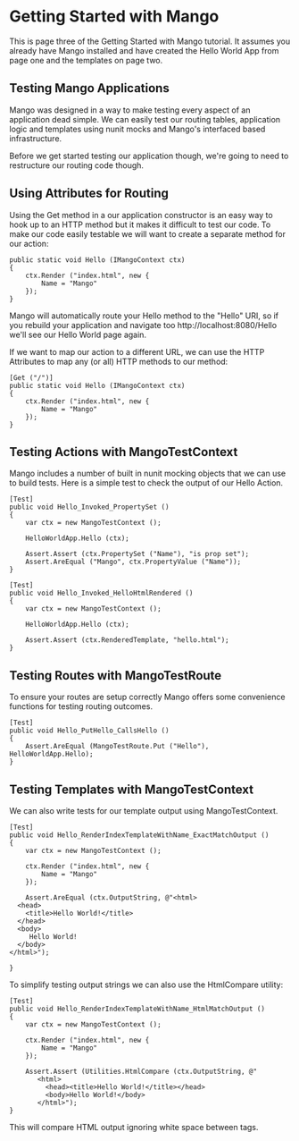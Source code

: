 Getting Started with Mango
==========================

This is page three of the Getting Started with Mango tutorial.  It assumes you already have
Mango installed and have created the Hello World App from page one and the templates on page two.


Testing Mango Applications
--------------------------

Mango was designed in a way to make testing every aspect of an application dead simple. We can
easily test our routing tables, application logic and templates using nunit mocks and Mango's
interfaced based infrastructure.

Before we get started testing our application though, we're going to need to restructure our
routing code though.


Using Attributes for Routing
----------------------------

Using the Get method in a our application constructor is an easy way to hook up to an HTTP method
but it makes it difficult to test our code. To make our code easily testable we will want to
create a separate method for our action:

    public static void Hello (IMangoContext ctx)
    {
        ctx.Render ("index.html", new {
            Name = "Mango"
        });
    }

Mango will automatically route your Hello method to the "Hello" URI, so if you rebuild your
application and navigate too http://localhost:8080/Hello we'll see our Hello World page again.

If we want to map our action to a different URL, we can use the HTTP Attributes to map any (or all)
HTTP methods to our method:

    [Get ("/")]
    public static void Hello (IMangoContext ctx)
    {
        ctx.Render ("index.html", new {
            Name = "Mango"
        });
    }


Testing Actions with MangoTestContext
-------------------------------------

Mango includes a number of built in nunit mocking objects that we can use to build tests.  Here
is a simple test to check the output of our Hello Action.

    [Test]
    public void Hello_Invoked_PropertySet ()
    {
        var ctx = new MangoTestContext ();

        HelloWorldApp.Hello (ctx);

        Assert.Assert (ctx.PropertySet ("Name"), "is prop set");
        Assert.AreEqual ("Mango", ctx.PropertyValue ("Name"));
    }

    [Test]
    public void Hello_Invoked_HelloHtmlRendered ()
    {
        var ctx = new MangoTestContext ();

        HelloWorldApp.Hello (ctx);

        Assert.Assert (ctx.RenderedTemplate, "hello.html");
    }

Testing Routes with MangoTestRoute
----------------------------------

To ensure your routes are setup correctly Mango offers some convenience functions for testing routing
outcomes.


    [Test]
    public void Hello_PutHello_CallsHello ()
    {
        Assert.AreEqual (MangoTestRoute.Put ("Hello"), HelloWorldApp.Hello);
    }


Testing Templates with MangoTestContext
----------------------------------------

We can also write tests for our template output using MangoTestContext.

    [Test]
    public void Hello_RenderIndexTemplateWithName_ExactMatchOutput ()
    {
        var ctx = new MangoTestContext ();

        ctx.Render ("index.html", new {
            Name = "Mango"
        });

        Assert.AreEqual (ctx.OutputString, @"<html>
      <head>
        <title>Hello World!</title>
      </head>
      <body>
         Hello World!
      </body>
    </html>");

    }

To simplify testing output strings we can also use the HtmlCompare utility:

    [Test]
    public void Hello_RenderIndexTemplateWithName_HtmlMatchOutput ()
    {
        var ctx = new MangoTestContext ();

        ctx.Render ("index.html", new {
            Name = "Mango"
        });

        Assert.Assert (Utilities.HtmlCompare (ctx.OutputString, @"
           <html>
             <head><title>Hello World!</title></head>
             <body>Hello World!</body>
           </html>");
    }

This will compare HTML output ignoring white space between tags.

